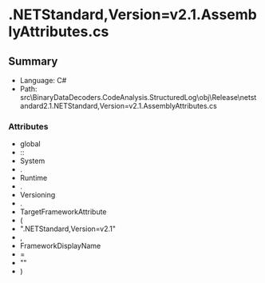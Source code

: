 ﻿# .NETStandard,Version=v2.1.AssemblyAttributes.cs

## Summary

* Language: C#
* Path: src\BinaryDataDecoders.CodeAnalysis.StructuredLog\obj\Release\netstandard2.1\.NETStandard,Version=v2.1.AssemblyAttributes.cs

### Attributes

 - global
 - ::
 - System
 - .
 - Runtime
 - .
 - Versioning
 - .
 - TargetFrameworkAttribute
 - (
 - ".NETStandard,Version=v2.1"
 - ,
 - FrameworkDisplayName
 - =
 - ""
 - )

